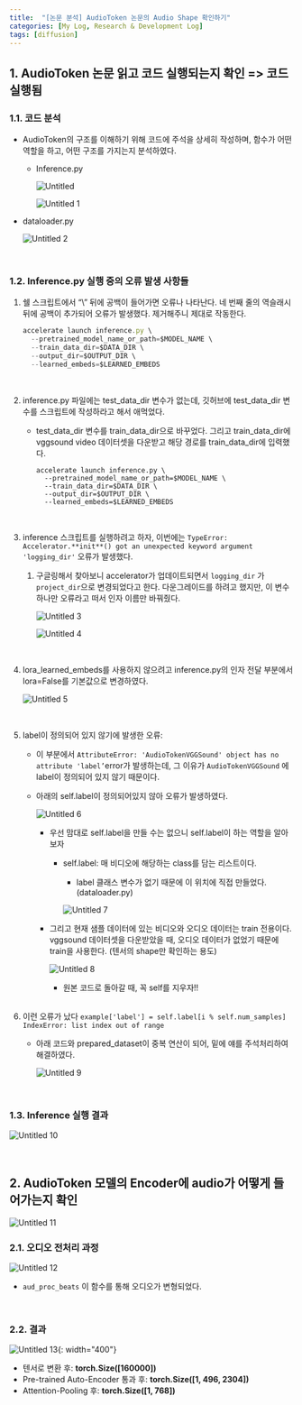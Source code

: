 ```yaml
---
title:  "[논문 분석] AudioToken 논문의 Audio Shape 확인하기"
categories: [My Log, Research & Development Log]
tags: [diffusion]
---   
```


## 1. AudioToken 논문 읽고 코드 실행되는지 확인 => 코드 실행됨

### 1.1. 코드 분석

- AudioToken의 구조를 이해하기 위해 코드에 주석을 상세히 작성하며, 함수가 어떤 역할을 하고, 어떤 구조를 가지는지 분석하였다.
    - Inference.py
        
        ![Untitled](https://github.com/jibin86/RealTimeFaceRecognition/assets/89712324/a1110de7-9c92-4487-87d5-b53503f397b4)

        
        ![Untitled 1](https://github.com/jibin86/RealTimeFaceRecognition/assets/89712324/414f363b-9e1c-4e55-a540-51ada35944ec)

        
- dataloader.py
    
    ![Untitled 2](https://github.com/jibin86/RealTimeFaceRecognition/assets/89712324/f4ece13a-d60c-4013-80dd-cd24b9ebc28a)

<br>

### 1.2. Inference.py 실행 중의 오류 발생 사항들

1. 쉘 스크립트에서 “\” 뒤에 공백이 들어가면 오류나 나타난다. 네 번째 줄의 역슬래시 뒤에 공백이 추가되어 오류가 발생했다. 제거해주니 제대로 작동한다.
    
    ```jsx
    accelerate launch inference.py \
      --pretrained_model_name_or_path=$MODEL_NAME \
      --train_data_dir=$DATA_DIR \
      --output_dir=$OUTPUT_DIR \ 
      --learned_embeds=$LEARNED_EMBEDS
    ```

    <br>
    
2. inference.py 파일에는 test_data_dir 변수가 없는데, 깃허브에 test_data_dir 변수를 스크립트에 작성하라고 해서 애먹었다.
    - test_data_dir 변수를 train_data_dir으로 바꾸었다.
    그리고 train_data_dir에 vggsound video 데이터셋을 다운받고 해당 경로를 train_data_dir에 입력했다.
        
        ```
        accelerate launch inference.py \
          --pretrained_model_name_or_path=$MODEL_NAME \
          --train_data_dir=$DATA_DIR \
          --output_dir=$OUTPUT_DIR \
          --learned_embeds=$LEARNED_EMBEDS
        ```

    <br>

3. inference 스크립트를 실행하려고 하자, 이번에는 `TypeError: Accelerator.**init**() got an unexpected keyword argument 'logging_dir'` 오류가 발생했다.
    1. 구글링해서 찾아보니 accelerator가 업데이트되면서 `logging_dir` 가 `project_dir`으로 변경되었다고 한다. 다운그레이드를 하려고 했지만, 이 변수 하나만 오류라고 떠서 인자 이름만 바꿔줬다.
        
        ![Untitled 3](https://github.com/jibin86/RealTimeFaceRecognition/assets/89712324/97dff556-5ba2-4188-8fef-01a808c6331a)

        
        ![Untitled 4](https://github.com/jibin86/RealTimeFaceRecognition/assets/89712324/1f4707e1-a658-46f6-b966-f6638ce4e798)

    <br>

4. lora_learned_embeds를 사용하지 않으려고 inference.py의 인자 전달 부분에서 lora=False를 기본값으로 변경하였다.
    
    ![Untitled 5](https://github.com/jibin86/RealTimeFaceRecognition/assets/89712324/638399b1-5b36-44a0-8d29-0109603b1d22)

    <br>

5. label이 정의되어 있지 않기에 발생한 오류:
    - 이 부분에서 `AttributeError: 'AudioTokenVGGSound' object has no attribute 'label’`error가 발생하는데, 그 이유가 `AudioTokenVGGSound` 에 label이 정의되어 있지 않기 때문이다.
    - 아래의 self.label이 정의되어있지 않아 오류가 발생하였다.
        
        ![Untitled 6](https://github.com/jibin86/RealTimeFaceRecognition/assets/89712324/f26ba9ed-91da-439f-9692-c8945d33c478)

        
        - 우선 맘대로 self.label을 만들 수는 없으니 self.label이 하는 역할을 알아보자
            - self.label: 매 비디오에 해당하는 class를 담는 리스트이다.
                - label 클래스 변수가 없기 때문에 이 위치에 직접 만들었다. (dataloader.py)
                
                ![Untitled 7](https://github.com/jibin86/RealTimeFaceRecognition/assets/89712324/5dbd8121-e6c1-4b05-a53e-6ea80c4bdda1)

                
        - 그리고 현재 샘플 데이터에 있는 비디오와 오디오 데이터는 train 전용이다. vggsound 데이터셋을 다운받았을 때, 오디오 데이터가 없었기 때문에 train을 사용한다. (텐서의 shape만 확인하는 용도)
            
            ![Untitled 8](https://github.com/jibin86/RealTimeFaceRecognition/assets/89712324/bdbb1363-23aa-43f1-aab5-de429ce202db)

            
            - 원본 코드로 돌아갈 때, 꼭 self를 지우자!!

    <br>

6. 이런 오류가 났다 `example['label'] = self.label[i % self.num_samples]
IndexError: list index out of range`
    - 아래 코드와 prepared_dataset이 중복 연산이 되어, 밑에 얘를 주석처리하여 해결하였다.
        
        ![Untitled 9](https://github.com/jibin86/RealTimeFaceRecognition/assets/89712324/e235b4c2-e511-47d6-b23b-bd799adf88da)

<br>        

### 1.3. Inference 실행 결과

![Untitled 10](https://github.com/jibin86/RealTimeFaceRecognition/assets/89712324/b73c4bf7-6c68-40c3-b1ed-18bb8110175a)

<br>

## 2.  AudioToken 모델의 Encoder에 audio가 어떻게 들어가는지 확인

![Untitled 11](https://github.com/jibin86/RealTimeFaceRecognition/assets/89712324/447e0cdd-257f-4f99-8c79-15c943c4dee5)


### 2.1. 오디오 전처리 과정

![Untitled 12](https://github.com/jibin86/RealTimeFaceRecognition/assets/89712324/839244c4-da7e-4a93-9c34-7a8aa75e9e6d)

- `aud_proc_beats` 이 함수를 통해 오디오가 변형되었다.

<br>    

### 2.2. 결과

![Untitled 13](https://github.com/jibin86/RealTimeFaceRecognition/assets/89712324/e55448cf-0b5b-4d17-a4a3-8d54b1ade0bd){: width="400"}


- 텐서로 변환 후: **torch.Size([160000])**
- Pre-trained Auto-Encoder 통과 후: **torch.Size([1, 496, 2304])**
- Attention-Pooling 후: **torch.Size([1, 768])**